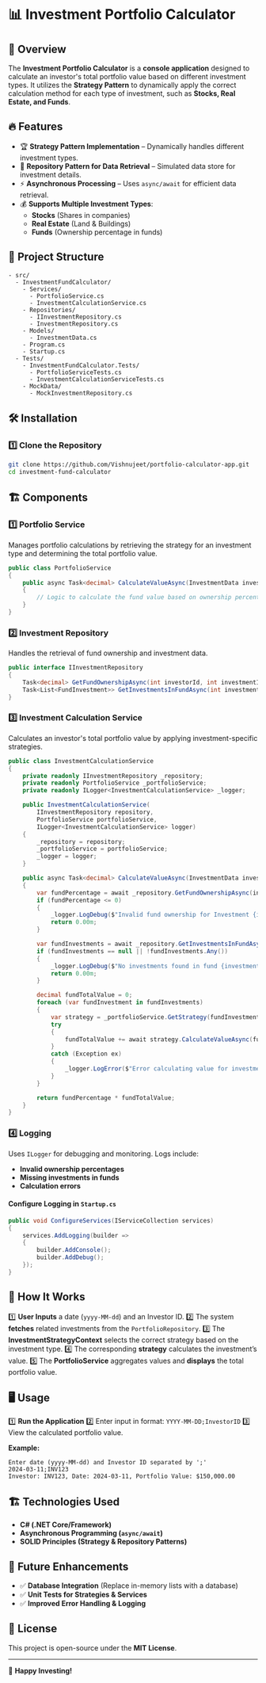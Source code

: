 # 📊 Investment Portfolio Calculator

## 🚀 Overview

The **Investment Portfolio Calculator** is a **console application** designed to calculate an investor's total portfolio value based on different investment types. It utilizes the **Strategy Pattern** to dynamically apply the correct calculation method for each type of investment, such as **Stocks, Real Estate, and Funds**.

## 🔥 Features

- 🏆 **Strategy Pattern Implementation** – Dynamically handles different investment types.
- 📡 **Repository Pattern for Data Retrieval** – Simulated data store for investment details.
- ⚡ **Asynchronous Processing** – Uses `async/await` for efficient data retrieval.
- 💰 **Supports Multiple Investment Types**:
  - **Stocks** (Shares in companies)
  - **Real Estate** (Land & Buildings)
  - **Funds** (Ownership percentage in funds)

## 📁 Project Structure

```
- src/
  - InvestmentFundCalculator/
    - Services/
      - PortfolioService.cs
      - InvestmentCalculationService.cs
    - Repositories/
      - IInvestmentRepository.cs
      - InvestmentRepository.cs
    - Models/
      - InvestmentData.cs
    - Program.cs
    - Startup.cs
  - Tests/
    - InvestmentFundCalculator.Tests/
      - PortfolioServiceTests.cs
      - InvestmentCalculationServiceTests.cs
    - MockData/
      - MockInvestmentRepository.cs
```

## 🛠 Installation

### 1️⃣ Clone the Repository
```bash
git clone https://github.com/Vishnujeet/portfolio-calculator-app.git
cd investment-fund-calculator
```

## 🏗 Components

### 1️⃣ Portfolio Service
Manages portfolio calculations by retrieving the strategy for an investment type and determining the total portfolio value.
```csharp
public class PortfolioService
{
    public async Task<decimal> CalculateValueAsync(InvestmentData investment, DateTime date)
    {
        // Logic to calculate the fund value based on ownership percentage
    }
}
```

### 2️⃣ Investment Repository
Handles the retrieval of fund ownership and investment data.
```csharp
public interface IInvestmentRepository
{
    Task<decimal> GetFundOwnershipAsync(int investorId, int investmentId, DateTime date);
    Task<List<FundInvestment>> GetInvestmentsInFundAsync(int investmentId);
}
```

### 3️⃣ Investment Calculation Service
Calculates an investor's total portfolio value by applying investment-specific strategies.
```csharp
public class InvestmentCalculationService
{
    private readonly IInvestmentRepository _repository;
    private readonly PortfolioService _portfolioService;
    private readonly ILogger<InvestmentCalculationService> _logger;

    public InvestmentCalculationService(
        IInvestmentRepository repository,
        PortfolioService portfolioService,
        ILogger<InvestmentCalculationService> logger)
    {
        _repository = repository;
        _portfolioService = portfolioService;
        _logger = logger;
    }

    public async Task<decimal> CalculateValueAsync(InvestmentData investment, DateTime date)
    {
        var fundPercentage = await _repository.GetFundOwnershipAsync(investment.InvestorId, investment.InvestmentId, date);
        if (fundPercentage <= 0)
        {
            _logger.LogDebug($"Invalid fund ownership for Investment {investment.InvestmentId}: {fundPercentage}%. Skipping calculation.");
            return 0.00m;
        }

        var fundInvestments = await _repository.GetInvestmentsInFundAsync(investment.InvestmentId);
        if (fundInvestments == null || !fundInvestments.Any())
        {
            _logger.LogDebug($"No investments found in fund {investment.InvestmentId}. Skipping calculation.");
            return 0.00m;
        }

        decimal fundTotalValue = 0;
        foreach (var fundInvestment in fundInvestments)
        {
            var strategy = _portfolioService.GetStrategy(fundInvestment.InvestmentType);
            try
            {
                fundTotalValue += await strategy.CalculateValueAsync(fundInvestment, date);
            }
            catch (Exception ex)
            {
                _logger.LogError($"Error calculating value for investment {fundInvestment.InvestmentId}: {ex.Message}");
            }
        }

        return fundPercentage * fundTotalValue;
    }
}
```

### 4️⃣ Logging
Uses `ILogger` for debugging and monitoring. Logs include:
- **Invalid ownership percentages**
- **Missing investments in funds**
- **Calculation errors**

#### Configure Logging in `Startup.cs`
```csharp
public void ConfigureServices(IServiceCollection services)
{
    services.AddLogging(builder =>
    {
        builder.AddConsole();
        builder.AddDebug();
    });
}
```

## 🔄 How It Works

1️⃣ **User Inputs** a date (`yyyy-MM-dd`) and an Investor ID.
2️⃣ The system **fetches** related investments from the `PortfolioRepository`.
3️⃣ The **InvestmentStrategyContext** selects the correct strategy based on the investment type.
4️⃣ The corresponding **strategy** calculates the investment’s value.
5️⃣ The **PortfolioService** aggregates values and **displays** the total portfolio value.

## 🖥 Usage

1️⃣ **Run the Application**
2️⃣ Enter input in format: `YYYY-MM-DD;InvestorID`
3️⃣ View the calculated portfolio value.

**Example:**
```
Enter date (yyyy-MM-dd) and Investor ID separated by ';'
2024-03-11;INV123
Investor: INV123, Date: 2024-03-11, Portfolio Value: $150,000.00
```

## 🏗 Technologies Used

- **C# (.NET Core/Framework)**
- **Asynchronous Programming (`async/await`)**
- **SOLID Principles (Strategy & Repository Patterns)**

## 🔮 Future Enhancements

- ✅ **Database Integration** (Replace in-memory lists with a database)
- ✅ **Unit Tests for Strategies & Services**
- ✅ **Improved Error Handling & Logging**

## 📜 License

This project is open-source under the **MIT License**.

---

🚀 **Happy Investing!**
